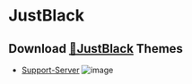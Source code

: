 # JustBlack
## Download [**🔽JustBlack**](https://betterdiscord.net/ghdl?id=3336) Themes
 - [Support-Server](https://discord.gg/gvA2ree)
![image](https://i.imgur.com/FHMFy8n.png)